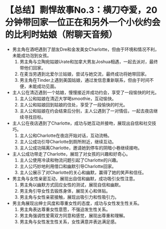 # 【总结】剽悍故事No.3：横刀夺爱，20分钟带回家一位正在和另外一个小伙约会的比利时姑娘（附聊天音频）

-   男主角在酒吧遇到了朋友Dre和金发美女Charlotte，但由于环境和情况不利，未能成功泡到女孩。
    1.  男主角与立陶宛姑娘Urate和加拿大男友Joshua相遇，一起去派对，最终带他们回家。
    2.  在麦当劳遇到北爱尔兰姑娘，尝试与她交流，最终成功将她带回家。
    3.  男主角在Tinder上遇到美国姑娘，通过发信息重新联系，但由于时间不便，未能成功见面。
-   主人公在清迈遇到一个姑娘，慢慢接近并成功约会，享受了一段愉快的时光。
    1.  主人公和姑娘在清迈大学喝smoothie，互动愉快。
    2.  主人公和姑娘回到姑娘的住处，享受了一段愉快的时光。
    3.  主人公和姑娘在约会结束后分别，主人公遇到了一对情侣，一起去夜店继续寻找目标。
-   主人公在夜店遇到了Charlotte，成功与她互动并接吻，展现出自信和社交技巧。
    1.  主人公和Charlotte在夜店开始对话，互动流畅。
    2.  主人公成功引导Charlotte到厕所附近，继续互动。
    3.  主人公成功隔离Charlotte，邀请她到停车的阴暗小巷继续接吻。
-   主人公成功带走了Charlotte，展现了对女孩的兴趣和好奇心。
    1.  主人公使用冷读和物流问题引起了Charlotte的兴趣。
    2.  主人公巧妙地利用借口和幽默引导Charlotte回家。
    3.  主人公展示了对Charlotte的关心和幽默，赢得了她的笑声和信任。
-   男主角与女性亲密互动，展现出自信和幽默，成功吸引女性注意。
    1.  男主角以幽默方式回应女性的测试，展现自信和幽默。
    2.  男主角引导女性去锻炼身体，展现关心和体贴。
    3.  男主角与女性亲密接触，展现出吸引力和性吸引力。
-   男主角展现出绅士风度和尊重女性的态度，成功与女性发生性关系。
    1.  男主角表达尊重女性意愿，不强迫发生性关系。
    2.  男主角强调性爱需双方同意和感觉，展现出尊重和理解。
    3.  男主角与女性发生性关系，女性满意并表达满足感。